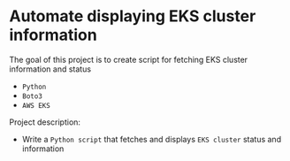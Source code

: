 # Automate displaying EKS cluster information

The goal of this project is to create script for fetching EKS cluster information and status
- `Python`
- `Boto3`
- `AWS EKS`

Project description:
- Write a `Python script` that fetches and displays `EKS cluster` status and information